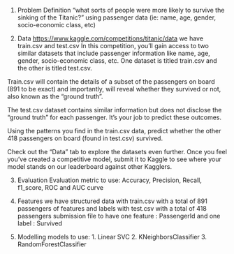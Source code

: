 1. Problem Definition
“what sorts of people were more likely to survive the sinking of the Titanic?” using passenger data (ie: name, age, gender, socio-economic class, etc)

2. Data
https://www.kaggle.com/competitions/titanic/data we have train.csv and test.csv In this competition, you’ll gain access to two similar datasets that include passenger information like name, age, gender, socio-economic class, etc. One dataset is titled train.csv and the other is titled test.csv.

Train.csv will contain the details of a subset of the passengers on board (891 to be exact) and importantly, will reveal whether they survived or not, also known as the “ground truth”.

The test.csv dataset contains similar information but does not disclose the “ground truth” for each passenger. It’s your job to predict these outcomes.

Using the patterns you find in the train.csv data, predict whether the other 418 passengers on board (found in test.csv) survived.

Check out the “Data” tab to explore the datasets even further. Once you feel you’ve created a competitive model, submit it to Kaggle to see where your model stands on our leaderboard against other Kagglers.

3. Evaluation
Evaluation metric to use: Accuracy, Precision, Recall, f1_score, ROC and AUC curve

4. Features
we have structured data with train.csv with a total of 891 passengers of features and labels with test.csv with a total of 418 passengers submission file to have one feature : PassengerId and one label : Survived

5. Modelling
models to use: 1. Linear SVC 2. KNeighborsClassifier 3. RandomForestClassifier
